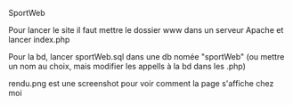 SportWeb

Pour lancer le site il faut mettre le dossier www dans un serveur Apache et lancer index.php

Pour la bd, lancer sportWeb.sql dans une db nomée "sportWeb" (ou mettre un nom au choix, mais modifier les appells à la bd dans les .php)

rendu.png est une screenshot pour voir comment la page s'affiche chez moi

